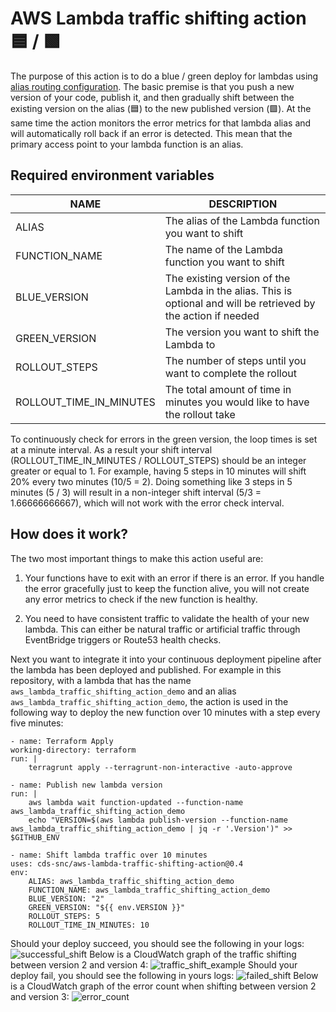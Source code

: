 # AWS Lambda traffic shifting action 🟦 / 🟩

The purpose of this action is to do a blue / green deploy for lambdas using [alias routing configuration](https://docs.aws.amazon.com/lambda/latest/dg/configuration-aliases.html#configuring-alias-routing). The basic premise is that you push a new version of your code, publish it, and then gradually shift between the existing version on the alias (🟦) to the new published version (🟩). At the same time the action monitors the error metrics for that lambda alias and will automatically roll back if an error is detected. This mean that the primary access point to your lambda function is an alias.

## Required environment variables

| NAME                    | DESCRIPTION                                                                                                     |
| ----------------------- | --------------------------------------------------------------------------------------------------------------- |
| ALIAS                   | The alias of the Lambda function you want to shift                                                              |
| FUNCTION_NAME           | The name of the Lambda function you want to shift                                                               |
| BLUE_VERSION            | The existing version of the Lambda in the alias. This is optional and will be retrieved by the action if needed |
| GREEN_VERSION           | The version you want to shift the Lambda to                                                                     |
| ROLLOUT_STEPS           | The number of steps until you want to complete the rollout                                                      |
| ROLLOUT_TIME_IN_MINUTES | The total amount of time in minutes you would like to have the rollout take                                     |

To continuously check for errors in the green version, the loop times is set at a minute interval. As a result your shift interval (ROLLOUT_TIME_IN_MINUTES / ROLLOUT_STEPS) should be an integer greater or equal to 1. For example, having 5 steps in 10 minutes will shift 20% every two minutes (10/5 = 2). Doing something like 3 steps in 5 minutes (5 / 3) will result in a non-integer shift interval (5/3 = 1.66666666667), which will not work with the error check interval.

## How does it work?

The two most important things to make this action useful are:

1. Your functions have to exit with an error if there is an error. If you handle the error gracefully just to keep the function alive, you will not create any error metrics to check if the new function is healthy.

2. You need to have consistent traffic to validate the health of your new lambda. This can either be natural traffic or artificial traffic through EventBridge triggers or Route53 health checks.

Next you want to integrate it into your continuous deployment pipeline after the lambda has been deployed and published. For example in this repository, with a lambda that has the name `aws_lambda_traffic_shifting_action_demo` and an alias `aws_lambda_traffic_shifting_action_demo`, the action is used in the following way to deploy the new function over 10 minutes with a step every five minutes:

```
- name: Terraform Apply
working-directory: terraform
run: |
    terragrunt apply --terragrunt-non-interactive -auto-approve

- name: Publish new lambda version
run: |
    aws lambda wait function-updated --function-name aws_lambda_traffic_shifting_action_demo
    echo "VERSION=$(aws lambda publish-version --function-name aws_lambda_traffic_shifting_action_demo | jq -r '.Version')" >> $GITHUB_ENV

- name: Shift lambda traffic over 10 minutes
uses: cds-snc/aws-lambda-traffic-shifting-action@0.4
env:
    ALIAS: aws_lambda_traffic_shifting_action_demo
    FUNCTION_NAME: aws_lambda_traffic_shifting_action_demo
    BLUE_VERSION: "2"
    GREEN_VERSION: "${{ env.VERSION }}"
    ROLLOUT_STEPS: 5
    ROLLOUT_TIME_IN_MINUTES: 10
```

Should your deploy succeed, you should see the following in your logs:
![successful_shift](https://user-images.githubusercontent.com/867334/192053660-71ebba38-e97f-43c4-9649-eafd7a81237c.png)
Below is a CloudWatch graph of the traffic shifting between version 2 and version 4:
![traffic_shift_example](https://user-images.githubusercontent.com/867334/192053543-a91056f6-e8a1-415f-8622-2b37c7903855.png)
Should your deploy fail, you should see the following in yours logs:
![failed_shift](https://user-images.githubusercontent.com/867334/192053661-138a66b7-b772-4bdb-a17b-b97f5076c941.png)
Below is a CloudWatch graph of the error count when shifting between version 2 and version 3:
![error_count](https://user-images.githubusercontent.com/867334/192053574-a6acbb18-32ba-42fa-896a-d8cf3269c88d.png)